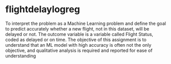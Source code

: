 # flightdelaylogreg
To interpret the problem as a Machine Learning problem and define the goal to predict accurately whether a new flight, not in this dataset, will be delayed or not. The outcome variable is a variable called Flight Status, coded as delayed or on time. The objective of this assignment is to understand that an ML model with high accuracy is often not the only objective, and qualitative analysis is required and reported for ease of understanding
